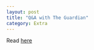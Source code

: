 ```yaml
---
layout: post
title: "Q&A with The Guardian"
category: Extra
---
```

Read [here](https://www.theguardian.com/lifeandstyle/2015/jan/03/rupert-graves-q-and-a-sherlock)
